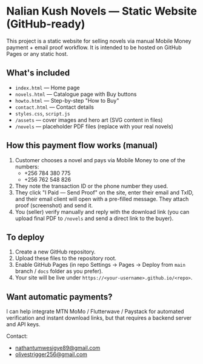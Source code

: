 # Nalian Kush Novels — Static Website (GitHub-ready)

This project is a static website for selling novels via manual Mobile Money payment + email proof workflow.
It is intended to be hosted on GitHub Pages or any static host.

## What's included
- `index.html` — Home page
- `novels.html` — Catalogue page with Buy buttons
- `howto.html` — Step-by-step "How to Buy"
- `contact.html` — Contact details
- `styles.css`, `script.js`
- `/assets` — cover images and hero art (SVG content in files)
- `/novels` — placeholder PDF files (replace with your real novels)

## How this payment flow works (manual)
1. Customer chooses a novel and pays via Mobile Money to one of the numbers:
   - +256 784 380 775
   - +256 762 548 826
2. They note the transaction ID or the phone number they used.
3. They click "I Paid — Send Proof" on the site, enter their email and TxID, and their email client will open with a pre-filled message. They attach proof (screenshot) and send it.
4. You (seller) verify manually and reply with the download link (you can upload final PDF to `/novels` and send a direct link to the buyer).

## To deploy
1. Create a new GitHub repository.
2. Upload these files to the repository root.
3. Enable GitHub Pages (in repo Settings → Pages → Deploy from `main` branch / `docs` folder as you prefer).
4. Your site will be live under `https://<your-username>.github.io/<repo>`.

## Want automatic payments?
I can help integrate MTN MoMo / Flutterwave / Paystack for automated verification and instant download links, but that requires a backend server and API keys.

Contact:
- nathantumwesigye89@gmail.com
- olivestrigger256@gmail.com
